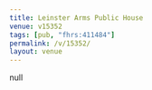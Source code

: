 ```yaml
---
title: Leinster Arms Public House
venue: v15352
tags: [pub, "fhrs:411484"]
permalink: /v/15352/
layout: venue
---
```

null